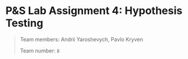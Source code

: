 # P&S Lab Assignment 4: Hypothesis Testing

> Team members: Andrii Yaroshevych, Pavlo Kryven
> 
> Team number: `8`